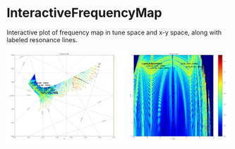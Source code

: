 # InteractiveFrequencyMap
Interactive plot of frequency map in tune space and x-y space, along with labeled resonance lines.

![alt text](Plot_GUI.png)
